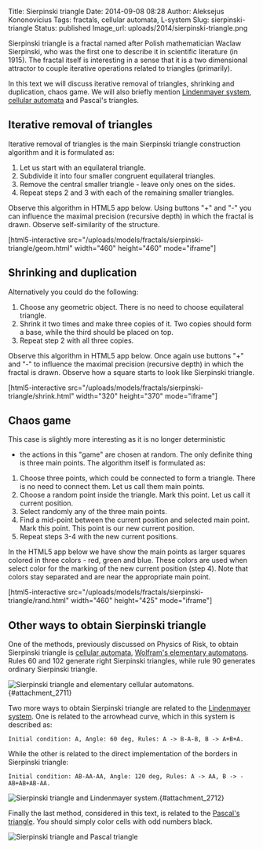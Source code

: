 Title: Sierpinski triangle
Date: 2014-09-08 08:28
Author: Aleksejus Kononovicius
Tags: fractals, cellular automata, L-system
Slug: sierpinski-triangle
Status: published
Image_url: uploads/2014/sierpinski-triangle.png

Sierpinski triangle is a fractal named
after Polish mathematician Waclaw Sierpinski, who was the first one to
describe it in scientific literature (in 1915). The fractal itself is
interesting in a sense that it is a two dimensional attractor to couple
iterative operations related to triangles (primarily).

In this text we will discuss iterative removal of triangles, shrinking and
duplication, chaos game. We will also briefly mention [Lindenmayer
system](/tag/l-system/), [cellular automata](/tag/cellular-automata/) and
Pascal's triangles.
<!--more-->

Iterative removal of triangles
------------------------------

Iterative removal of triangles is the main Sierpinski triangle
construction algorithm and it is formulated as:

1. Let us start with an equilateral triangle.
2. Subdivide it into four smaller congruent equilateral triangles.
3. Remove the central smaller triangle - leave only ones on the sides.
4. Repeat steps 2 and 3 with each of the remaining smaller triangles.

Observe this algorithm in HTML5 app below. Using buttons "+" and "-"
you can influence the maximal precision (recursive depth) in which the
fractal is drawn. Observe self-similarity of the structure.

[html5-interactive
src="/uploads/models/fractals/sierpinski-triangle/geom.html"
width="460" height="460" mode="iframe"]

Shrinking and duplication
-------------------------

Alternatively you could do the following:

1. Choose any geometric object. There is no need to choose equilateral
   triangle.
2. Shrink it two times and make three copies of it. Two copies should
   form a base, while the third should be placed on top.
3. Repeat step 2 with all three copies.

Observe this algorithm in HTML5 app below. Once again use buttons "+"
and "-" to influence the maximal precision (recursive depth) in which
the fractal is drawn. Observe how a square starts to look like
Sierpinski triangle.

[html5-interactive src="/uploads/models/fractals/sierpinski-triangle/shrink.html"
width="320" height="370" mode="iframe"]

Chaos game
----------

This case is slightly more interesting as it is no longer deterministic
- the actions in this "game" are chosen at random. The only definite
thing is three main points. The algorithm itself is formulated as:

1. Choose three points, which could be connected to form a triangle.
   There is no need to connect them. Let us call them main points.
2. Choose a random point inside the triangle. Mark this point. Let us
   call it current position.
3. Select randomly any of the three main points.
4. Find a mid-point between the current position and selected main
   point. Mark this point. This point is our new current position.
5. Repeat steps 3-4 with the new current positions.

In the HTML5 app below we have show the main points as larger squares
colored in three colors - red, green and blue. These colors are used when
select color for the marking of the new current position (step 4). Note
that colors stay separated and are near the appropriate main point.

[html5-interactive src="/uploads/models/fractals/sierpinski-triangle/rand.html"
width="460" height="425" mode="iframe"]

Other ways to obtain Sierpinski triangle
----------------------------------------

One of the methods, previously discussed on Physics of Risk, to obtain
Sierpinski triangle is [cellular automata](/tag/cellular-automata/),
[Wolfram's elementary
automatons]({filename}/articles/2012/wolframs-elementary-automatons.md).
Rules 60 and 102 generate right Sierpinski triangles, while rule 90
generates ordinary Sierpinski triangle.

![Sierpinski triangle and elementary cellular
automatons.]({static}/uploads/2014/sierpinski-cell.png "
Sierpinski triangle and elementary cellular automatons - 102, 90 and 60
rules."){#attachment_2711} 

Two more ways to obtain Sierpinski triangle are related to the [Lindenmayer
system](/tag/l-system/). One is related to the arrowhead curve, which in this
system is described as:  

```
Initial condition: A, Angle: 60 deg, Rules: A -> B-A-B, B -> A+B+A.
```

While the other is related to the direct implementation of the borders
in Sierpinski triangle:  

```
Initial condition: AB-AA-AA, Angle: 120 deg, Rules: A -> AA, B -> -AB+AB+AB-AA.
```

![Sierpinski triangle and Lindenmayer
system.]({static}/uploads/2014/sierpinski-lindenmayer.png "
Sierpinski triangle and Lindenmayer system - arrowhead curve and direct
implementation."){#attachment_2712} 

Finally the last method, considered in this text, is related to the
[Pascal's
triangle](https://en.wikipedia.org/wiki/Pascal%27s_triangle "Article on Wikipedia").
You should simply color cells with odd numbers black.

![Sierpinski triangle and Pascal triangle]({static}/uploads/2014/sierpinski-pascal.png "Sierpinski triangle and Pascal triangle")
